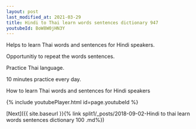 ```yaml
---
layout: post
last_modified_at: 2021-03-29
title: Hindi to Thai learn words sentences dictionary 947 
youtubeId: BoW8W0jHN3Y
---
```

 
 
Helps to learn Thai words and sentences for Hindi speakers.

Opportunitiy to repeat the words sentences. 

Practice Thai language. 
 
10 minutes practice every day. 
 
How to learn Thai words and sentences for Hindi speakers 
 
{% include youtubePlayer.html id=page.youtubeId %}
 
 
[Next]({{ site.baseurl }}{% link  split1/_posts/2018-09-02-Hindi to thai learn words sentences dictionary 100 .md%})
 
